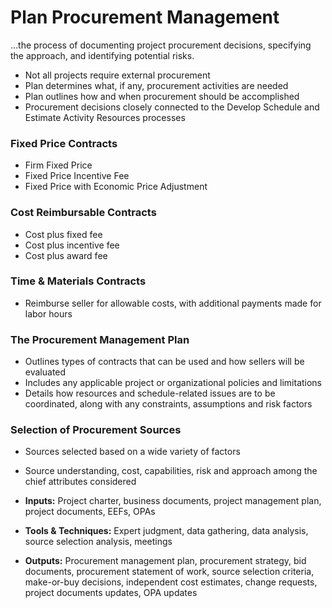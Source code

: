 # Plan Procurement Management

…the process of documenting project procurement decisions, specifying the approach, and identifying potential risks. 

- Not all projects require external procurement 
- Plan determines what, if any, procurement activities are needed 
- Plan outlines how and when procurement should be accomplished 
- Procurement decisions closely connected to the Develop Schedule and Estimate Activity Resources processes 

### Fixed Price Contracts
- Firm Fixed Price
- Fixed Price Incentive Fee
- Fixed Price with Economic Price Adjustment 

### Cost Reimbursable Contracts
- Cost plus fixed fee 
- Cost plus incentive fee 
- Cost plus award fee 

### Time & Materials Contracts
- Reimburse seller for allowable costs, with additional payments made for labor hours 

### The Procurement Management Plan
- Outlines types of contracts that can be used and how sellers will be evaluated 
- Includes any applicable project or organizational policies and limitations 
- Details how resources and schedule-related issues are to be coordinated, along with any constraints, assumptions and risk factors 

### Selection of Procurement Sources
- Sources selected based on a wide variety of factors 
- Source understanding, cost, capabilities, risk and approach among the chief attributes considered 

- **Inputs:** Project charter, business documents, project management plan, project documents, EEFs, OPAs 
- **Tools & Techniques:** Expert judgment, data gathering, data analysis, source selection analysis, meetings 
- **Outputs:** Procurement management plan, procurement strategy, bid documents, procurement statement of work, source selection criteria, make-or-buy decisions, independent cost estimates, change requests, project documents updates, OPA updates 